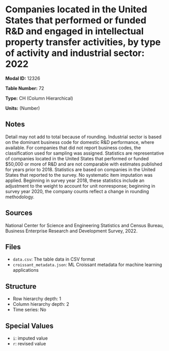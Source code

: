 # Companies located in the United States that performed or funded R&D and engaged in intellectual property transfer activities, by type of activity and industrial sector: 2022

**Modal ID:** 12326

**Table Number:** 72

**Type:** CH (Column Hierarchical)

**Units:** (Number)

## Notes

Detail may not add to total because of rounding. Industrial sector is based on the dominant business code for domestic R&D performance, where available. For companies that did not report business codes, the classification used for sampling was assigned. Statistics are representative of companies located in the United States that performed or funded $50,000 or more of R&D and are not comparable with estimates published for years prior to 2018. Statistics are based on companies in the United States that reported to the survey. No systematic item imputation was applied. Beginning in survey year 2018, these statistics include an adjustment to the weight to account for unit nonresponse; beginning in survey year 2020, the company counts reflect a change in rounding methodology.

## Sources

National Center for Science and Engineering Statistics and Census Bureau, Business Enterprise Research and Development Survey, 2022.

## Files

- `data.csv`: The table data in CSV format
- `croissant_metadata.json`: ML Croissant metadata for machine learning applications

## Structure

- Row hierarchy depth: 1
- Column hierarchy depth: 2
- Time series: No

## Special Values

- `i`: imputed value
- `r`: revised value
